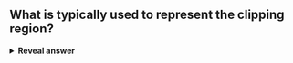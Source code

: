 ## What is typically used to represent the clipping region?
<details>
<summary><b>Reveal answer</b></summary>
A convex polygon
</details>
